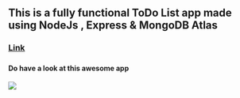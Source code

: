<h2>This is a fully functional ToDo List app made using NodeJs , Express & MongoDB Atlas</h2>



<h3><a href="https://protected-beach-83429.herokuapp.com/">Link</a><h3>

<h4>Do have a look at this awesome app</h4>

[![](https://img.shields.io/badge/Developed%20by-%40alphaCoder--69-blue)](https://github.com/alphaCoder-69)

